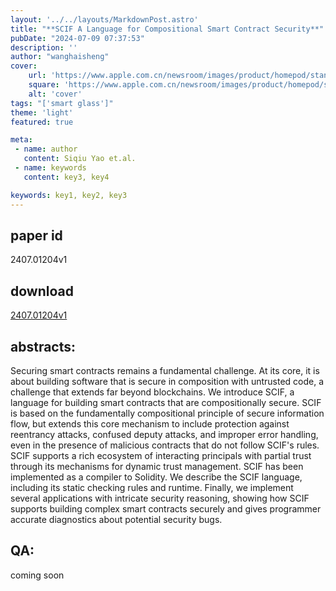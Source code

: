 ```yaml
---
layout: '../../layouts/MarkdownPost.astro'
title: "**SCIF A Language for Compositional Smart Contract Security**"
pubDate: "2024-07-09 07:37:53"
description: ''
author: "wanghaisheng"
cover:
    url: 'https://www.apple.com.cn/newsroom/images/product/homepod/standard/Apple-HomePod-hero-230118_big.jpg.large_2x.jpg'
    square: 'https://www.apple.com.cn/newsroom/images/product/homepod/standard/Apple-HomePod-hero-230118_big.jpg.large_2x.jpg'
    alt: 'cover'
tags: "['smart glass']"
theme: 'light'
featured: true

meta:
 - name: author
   content: Siqiu Yao et.al.
 - name: keywords
   content: key3, key4

keywords: key1, key2, key3
---
```


## paper id
2407.01204v1
## download
[2407.01204v1](http://arxiv.org/abs/2407.01204v1)
## abstracts:
Securing smart contracts remains a fundamental challenge. At its core, it is about building software that is secure in composition with untrusted code, a challenge that extends far beyond blockchains. We introduce SCIF, a language for building smart contracts that are compositionally secure. SCIF is based on the fundamentally compositional principle of secure information flow, but extends this core mechanism to include protection against reentrancy attacks, confused deputy attacks, and improper error handling, even in the presence of malicious contracts that do not follow SCIF's rules. SCIF supports a rich ecosystem of interacting principals with partial trust through its mechanisms for dynamic trust management. SCIF has been implemented as a compiler to Solidity. We describe the SCIF language, including its static checking rules and runtime. Finally, we implement several applications with intricate security reasoning, showing how SCIF supports building complex smart contracts securely and gives programmer accurate diagnostics about potential security bugs.
## QA:
coming soon
